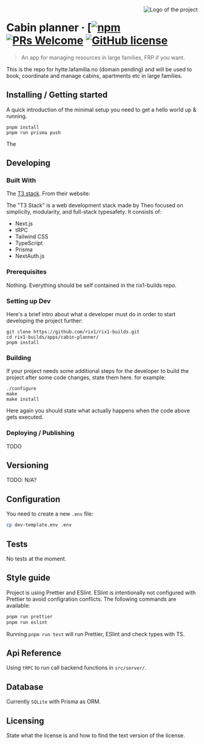 <img src="./images/logo.sample.png" alt="Logo of the project" align="right">

# Cabin planner &middot; [[![npm](https://img.shields.io/npm/v/npm.svg?style=flat-square)](https://www.npmjs.com/package/npm) [![PRs Welcome](https://img.shields.io/badge/PRs-welcome-brightgreen.svg?style=flat-square)](http://makeapullrequest.com) [![GitHub license](https://img.shields.io/badge/license-MIT-blue.svg?style=flat-square)](https://github.com/your/your-project/blob/master/LICENSE)

> An app for managing resources in large families, FRP if you want.

This is the repo for hytte.lafamilia.no (domain pending) and will be used to book, coordinate and manage cabins, apartments etc in large families.

## Installing / Getting started

A quick introduction of the minimal setup you need to get a hello world up &
running.

```shell
pnpm install
pnpm run prisma push
```

The

## Developing

### Built With

The [T3 stack](https://create.t3.gg/). From their website:

The "T3 Stack" is a web development stack made by Theo focused on simplicity, modularity, and full-stack typesafety. It consists of:

- Next.js
- tRPC
- Tailwind CSS
- TypeScript
- Prisma
- NextAuth.js

### Prerequisites

Nothing. Everything should be self contained in the rix1-builds repo.

### Setting up Dev

Here's a brief intro about what a developer must do in order to start developing
the project further:

```shell
git clone https://github.com/rix1/rix1-builds.git
cd rix1-builds/apps/cabin-planner/
pnpm install
```

<!-- And state what happens step-by-step. If there is any virtual environment, local server or database feeder needed, explain here. -->

### Building

If your project needs some additional steps for the developer to build the
project after some code changes, state them here. for example:

```shell
./configure
make
make install
```

Here again you should state what actually happens when the code above gets
executed.

### Deploying / Publishing

<!-- give instructions on how to build and release a new version
In case there's some step you have to take that publishes this project to a
server, this is the right time to state it.

```shell
packagemanager deploy your-project -s server.com -u username -p password
```

And again you'd need to tell what the previous code actually does. -->

TODO

## Versioning

<!-- We can maybe use [SemVer](http://semver.org/) for versioning. For the versions available, see the [link to tags on this repository](/tags). -->

TODO: N/A?

## Configuration

You need to create a new `.env` file:

```sh
cp dev-template.env .env
```

## Tests

No tests at the moment.

## Style guide

Project is using Prettier and ESlint. ESlint is intentionally not configured with Prettier to avoid configration conflicts. The following commands are available:

```sh
pnpm run prettier
pnpm run eslint
```

Running `pnpm run test` will run Prettier, ESlint and check types with TS.

## Api Reference

Using `tRPC` to run call backend functions in `src/server/`.

## Database

Currently `SQLite` with Prisma as ORM.

## Licensing

State what the license is and how to find the text version of the license.
